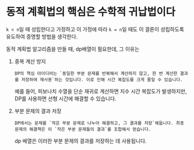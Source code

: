 # 동적 계획법의 핵심은 수학적 귀납법이다

`k < n`일 때 성립한다고 가정하고 이 가정에 따라 `k = n`일 때도 이 결론이 성립하도록 유도하여 증명할 방법을 생각한다.

동적 계획법 알고리즘을 만들 때, dp배열이 필요한데, 그 이유는

1.  중복 계산 방지

        DP의 핵심 아이디어는 `동일한 부분 문제를 반복해서 계산하지 않고, 한 번 계산한 결과를 저장하여 재사용`하는 것입니다. 이로 인해 시간 복잡도를 크게 줄일 수 있습니다.

    예를 들어, 피보나치 수열을 단순 재귀로 계산하면 지수 시간 복잡도가 발생하지만, DP를 사용하면 선형 시간에 해결할 수 있습니다.

2.  부분 문제의 결과 저장

        DP에서는 문제를 `작은 부분 문제로 나누어 해결하고, 그 결과를 저장`해둡니다. 최종 문제의 해결책은 이 `작은 부분 문제들의 결과`를 조합해서 얻습니다.

    dp 배열은 이러한 부분 문제의 결과를 저장하는 데 사용됩니다.
